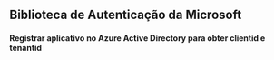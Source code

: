 ## Biblioteca de Autenticação da Microsoft

#### Registrar aplicativo no Azure Active Directory para obter clientid e tenantid